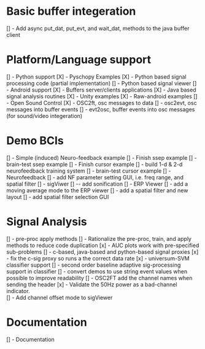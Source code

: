 Basic buffer integeration
=========================
[] - Add async put_dat, put_evt, and wait_dat, methods to the java buffer client

Platform/Language support
=========================
[] - Python support
  [X] - Pyschopy Examples
  [X] - Python based signal processing code  (partial implementation)
  [] - Python based signal viewer
[] - Android support
  [X] - Buffers server/clients applications
  [X] - Java based signal analysis routines
  [X] - Unity examples
  [X] - Raw-android examples
[] - Open Sound Control
  [X] - OSC2ft, osc messages to data
  [] - osc2evt, osc messages into buffer events
  [] - evt2osc, buffer events into osc messages (for sound/video integeration)

Demo BCIs
=========
[] - Simple (induced) Neuro-feedback example
[] - Finish ssep example
  [] - brain-test ssep example
[] - Finish cursor example
  [] - build 1-d & 2-d neurofeedback training system
  [] - brain-test cursor example
[] - Neurofeedback
  [] - add NF parameter setting GUI, i.e. freq range, and spatial filter
[] - sigViwer
	[] -- add sonification
[] - ERP Viewer
  [] - add a moving average mode to the ERP viewer
  [] - add a spatial filter and new layout
  [] - add spatial filter selection GUI


Signal Analysis
===============
[] - pre-proc apply methods
[] - Rationalize the pre-proc, train, and apply methods to reduce code duplication
[x] - AUC plots work with pre-specified sub-problems
[] - c-based, java-based and python-based signal proxies
  [x] - fix the c-sig proxy so runs a the correct data rate
[x] - universum-SVM classifier support
[] - second order baseline adaptive sig-processing support in classifier
[] - convert demos to use string event values when possible to improve readability
[] - OSC2FT add the channel names when sending the header
[x] - Validate the 50Hz power as a bad-channel indicator.  
  [] - Add channel offset mode to sigViewer

Documentation
=============
[] - Documentation

